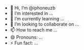- 👋 Hi, I’m @iphoneuzb
- 👀 I’m interested in ...
- 🌱 I’m currently learning ...
- 💞️ I’m looking to collaborate on ...
- 📫 How to reach me ...
- 😄 Pronouns: ...
- ⚡ Fun fact: ...

<!---
iphoneuzb/iphoneuzb is a ✨ special ✨ repository because its `README.md` (this file) appears on your GitHub profile.
You can click the Preview link to take a look at your changes.
--->
